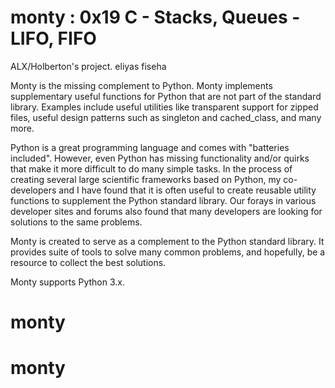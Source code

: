 # monty : 0x19 C - Stacks, Queues - LIFO, FIFO 
ALX/Holberton's project.
eliyas fiseha 

Monty is the missing complement to Python. Monty implements supplementary useful functions for Python that are not part of the standard library. Examples include useful utilities like transparent support for zipped files, useful design patterns such as singleton and cached_class, and many more.

Python is a great programming language and comes with "batteries included". However, even Python has missing functionality and/or quirks that make it more difficult to do many simple tasks. In the process of creating several large scientific frameworks based on Python, my co-developers and I have found that it is often useful to create reusable utility functions to supplement the Python standard library. Our forays in various developer sites and forums also found that many developers are looking for solutions to the same problems.

Monty is created to serve as a complement to the Python standard library. It provides suite of tools to solve many common problems, and hopefully, be a resource to collect the best solutions.

Monty supports Python 3.x.
 
# monty
# monty
